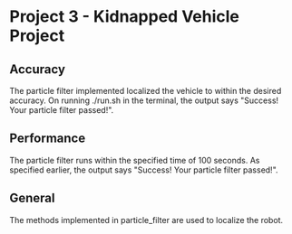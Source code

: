 # Project 3 - Kidnapped Vehicle Project
## Accuracy
The particle filter implemented localized the vehicle to within the desired accuracy. On running ./run.sh in the terminal, the output says "Success! Your particle filter passed!".
## Performance 
The particle filter runs within the specified time of 100 seconds. As specified earlier, the output says "Success! Your particle filter passed!".

## General
The methods implemented in particle_filter are used to localize the robot. 